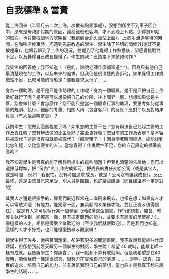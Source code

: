 # 自我標準 & 當責 

<p>從上海回來（半個月去二次上海，次數有點頻繁呢），沒想到卻坐不到車子回台中，原來是母親節假期的原因，讓高鐵班班客滿，才不到晚上６點，卻得買10點的班次。也只能找個地方吃晚餐（我跑到台北火車站上面），上網 &amp; 渡過等待的時間。在咖啡店候車時，巧遇到先前教過的學生，學生除了熱切的問候外(還好不是被唾棄)，也跟我聊到了工作的現況，並提到了他覺得工作熟悉後，卻感覺挑戰性不足，以及覺得自己成長變慢了。學生問我：應該接下來該如何作？<a name="more"></a></p>
<p>我笑笑的回答他：我不知道！（是的，誰說老師什麼都知道^_^）。因為只有他自己最清楚現在的工作，以及未來的追求。但我倒是很清楚的告訴他，如果覺得工作挑戰性不足，比較可能的情形是：自我要求太低了…..。</p>
<p>身為一個助理，是不是只能作助理的工作呢？身為一個職員，是不是只把自己工作做好就行了呢？是不是可以想像把自己的位階，往上調昇一層，想想如果您是主管，您會做什麼？會怎麼作？您不能只是當一個聽命行事的助理，要思考如何從事情的規劃、執行、細節的考量、相關人員（包含客戶）的反應？應對？以及對結果負責（有人說這叫當責）？</p>
<p>我問學生：您做到這個程度了嗎？如果您的主管不在？您有辦法自己扛起主管的工作及責任嗎？您有辦法做的比主管好？甚至更好嗎？您目前的工作及表現？是不容易被取代？還是很容易就能被取代？（那就糟了！！因為隨著時間經過，總能找到比您年輕，又比您便宜的人）。當您覺得工作挑戰性不足，您給自己設定的標準夠高嗎？</p>
<p>我不知道學生是否真的能了解我所提出的這些問題？但我也清楚的告訴他：您可以選擇低標準，把 “份內” 的工作完成即可，把成長的責任交給公司（或是其它人，或是時間….例如：我很忙，沒有時間追求成長，或是：公司沒有讓我成長）。反正最終，還是由您自己來承受，別人只是聽聽，也許給些建議（而且建議不一定是對的）</p>
<p>其實人才還是很搶手的，像我們最近經常在二岸飛來飛去，也常在想：如果有人才可以常駐大陸（有能力，能獨常一面，兼具顧問＆業務才能，並且正直＆值得信任），或是有人才可以執行某一個專案（例如撰寫企劃書，作行銷規劃，開會、輔導＆執行企劃，能獨當一面，具有搞定問題的能力，並要求有高度的學習能力）。像這樣的人才，相信是很受企業歡迎的（至少我們就很歡迎）。但是我們也知道，這樣的人才不好找，也只能慢慢搜尋＆觀察囉！</p>
<p>跟學生聊了許多，他帶著問題來，卻帶著更多的問題離開。我不敢說我能給些什麼建議，但卻想到前幾天跟另一個學生的對話，學生說：希望 40 歲時，能跟老師一樣有成就。我告訴學生：你誤會了，我一點都不算有成就啊。但是我希望您在40歲時，能像我們一樣還很認真，很努力在實現自己的夢想……..。是啊，認真、踏實的追求，培養自己的能力，並有勇氣實現自己的夢想，這也許才是我真正想告訴學生的話啊．．．．。</p>
